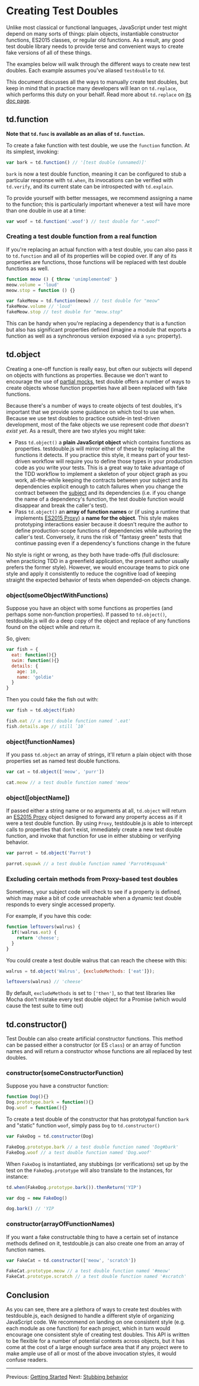 # Creating Test Doubles

Unlike most classical or functional languages, JavaScript under test might
depend on many sorts of things: plain objects, instantiable constructor
functions, ES2015 classes, or regular old functions. As a result, any good test
double library needs to provide terse and convenient ways to create fake
versions of all of these things.

The examples below will walk through the different ways to create new test
doubles. Each example assumes you've aliased `testdouble` to `td`.

This document discusses all the ways to manually create test doubles, but keep
in mind that in practice many developers will lean on `td.replace`, which
performs this duty on your behalf. Read more about `td.replace` on [its doc
page](7-replacing-dependencies.md).

## td.function

**Note that `td.func` is available as an alias of `td.function`.**

To create a fake function with test double, we use the `function` function. At its simplest, invoking:

``` javascript
var bark = td.function() // '[test double (unnamed)]'
```

`bark` is now a test double function, meaning it can be configured to stub a particular response with `td.when`, its invocations can be verified with `td.verify`, and its current state can be introspected with `td.explain`.

To provide yourself with better messages, we recommend assigning a name to the function; this is particularly important whenever a test will have more than one double in use at a time:

``` javascript
var woof = td.function('.woof') // test double for ".woof"
```

### Creating a test double function from a real function

If you're replacing an actual function with a test double, you can also pass it
to `td.function` and all of its properties will be copied over. If any of its
properties are functions, those functions will be replaced with test double
functions as well.

```js
function meow () { throw 'unimplemented' }
meow.volume = 'loud'
meow.stop = function () {}

var fakeMeow = td.function(meow) // test double for "meow"
fakeMeow.volume // 'loud'
fakeMeow.stop // test double for "meow.stop"
```

This can be handy when you're replacing a dependency that is a function but also
has significant properties defined (imagine a module that exports a function as
well as a synchronous version exposed via a `sync` property).

## td.object

Creating a one-off function is really easy, but often our subjects will depend
on objects with functions as properties. Because we don't want to encourage the
use of [partial
mocks](https://github.com/testdouble/contributing-tests/wiki/Partial-Mock),
test double offers a number of ways to create objects whose function properties
have all been replaced with fake functions.

Because there's a number of ways to create objects of test doubles, it's
important that we provide some guidance on which tool to use when. Because we
use test doubles to practice outside-in test-driven development, most of the
fake objects we use represent code *that doesn't exist yet*. As a result, there
are two styles you might take:

* Pass `td.object()` a **plain JavaScript object** which contains functions as
  properties. testdouble.js will mirror either of these by replacing all the
  functions it detects. If you practice this style, it means part of your
  test-driven workflow will require you to define those types in your production
  code as you write your tests. This is a great way to take advantage of the TDD
  workflow to implement a skeleton of your object graph as you work,
  all-the-while keeping the contracts between your subject and its dependencies
  explicit enough to catch failures when you change the contract between the
  [subject](https://github.com/testdouble/contributing-tests/wiki/Subject) and
  its dependencies (i.e. if you change the name of a dependency's function, the
  test double function would disappear and break the caller's test).
* Pass `td.object()` an **array of function names** or (if using a runtime that
  implements [ES2015
  Proxy](https://developer.mozilla.org/en-US/docs/Web/JavaScript/Reference/Global_Objects/Proxy))
  a **name for the object**. This style makes prototyping interactions easier
  because it doesn't require the author to define production-scope functions of
  dependencies while authoring the caller's test. Conversely, it runs the risk
  of "fantasy green" tests that continue passing even if a dependency's
  functions change in the future

No style is right or wrong, as they both have trade-offs (full disclosure: when
practicing TDD in a greenfield application, the present author usually prefers
the former style). However, we would encourage teams to pick one style and apply
it consistently to reduce the cognitive load of keeping straight the expected
behavior of tests when depended-on objects change.

### object(someObjectWithFunctions)

Suppose you have an object with some functions as properties (and perhaps some non-function properties). If passed to `td.object()`, testdouble.js will do a deep copy of the object and replace of any functions found on the object while and return it.

So, given:

``` javascript
var fish = {
  eat: function(){}
  swim: function(){}
  details: {
    age: 10,
    name: 'goldie'
  }
}
```

Then you could fake the fish out with:

``` javascript
var fish = td.object(fish)

fish.eat // a test double function named '.eat'
fish.details.age // still `10`
```

### object(functionNames)

If you pass `td.object` an array of strings, it'll return a plain object with those properties set as named test double functions.

``` javascript
var cat = td.object(['meow', 'purr'])

cat.meow // a test double function named 'meow'
```

### object([objectName])

If passed either a string name or no arguments at all, `td.object` will return an [ES2015 Proxy](https://developer.mozilla.org/en-US/docs/Web/JavaScript/Reference/Global_Objects/Proxy) object designed to forward any property access as if it were a test double function. By using `Proxy`, testdouble.js is able to intercept calls to properties that don't exist, immediately create a new test double function, and invoke that function for use in either stubbing or verifying behavior.

``` javascript
var parrot = td.object('Parrot')

parrot.squawk // a test double function named 'Parrot#squawk'
```

### Excluding certain methods from Proxy-based test doubles

Sometimes, your subject code will check to see if a property is defined, which
may make a bit of code unreachable when a dynamic test double responds to every
single accessed property.

For example, if you have this code:

``` javascript
function leftovers(walrus) {
  if(!walrus.eat) {
    return 'cheese';
  }
}
```

You could create a test double walrus that can reach the cheese with this:

``` javascript
walrus = td.object('Walrus', {excludeMethods: ['eat']});

leftovers(walrus) // 'cheese'
```

By default, `excludeMethods` is set to `['then']`, so that test libraries like
Mocha don't mistake every test double object for a Promise (which would cause the
test suite to time out)


## td.constructor()

Test Double can also create artificial constructor functions. This method can be
passed either a constructor (or ES `class`) or an array of function names and
will return a constructor whose functions are all replaced by test doubles.

### constructor(someConstructorFunction)

Suppose you have a constructor function:

``` javascript
function Dog(){}
Dog.prototype.bark = function(){}
Dog.woof = function(){}
```

To create a test double of the constructor that has prototypal function `bark`
and "static" function `woof`, simply pass `Dog` to `td.constructor()`

``` javascript
var FakeDog = td.constructor(Dog)

FakeDog.prototype.bark // a test double function named 'Dog#bark'
FakeDog.woof // a test double function named 'Dog.woof'
```

When `FakeDog` is instantiated, any stubbings (or verifications) set up by the
test on the `FakeDog.prototype` will also translate to the instances, for
instance:

```javascript
td.when(FakeDog.prototype.bark()).thenReturn('YIP')

var dog = new FakeDog()

dog.bark() // 'YIP
```

### constructor(arrayOfFunctionNames)

If you want a fake constructable thing to have a certain set of instance methods
defined on it, testdouble.js can also create one from an array of function
names.

```javascript
var FakeCat = td.constructor(['meow', 'scratch'])

FakeCat.prototype.meow // a test double function named '#meow'
FakeCat.prototype.scratch // a test double function named '#scratch'
```

## Conclusion

As you can see, there are a plethora of ways to create test doubles with testdouble.js, each designed to handle a different style of organizing JavaScript code. We recommend on landing on one consistent style (e.g. each module as one function) for each project, which in turn would encourage one consistent style of creating test doubles. This API is written to be flexible for a number of potential contexts across objects, but it has come at the cost of a large enough surface area that if any project were to make ample use of all or most of the above invocation styles, it would confuse readers.

***
Previous: [Getting Started](3-getting-started.md#getting-started)
Next: [Stubbing behavior](5-stubbing-results.md#stubbing-behavior)
